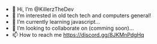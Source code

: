 - 👋 Hi, I’m @KillerzTheDev
- 👀 I’m interested in old tech tech and computers general!
- 🌱 I’m currently learning javascript...
- 💞️ I’m looking to collaborate on (comming soon)...
- 📫 How to reach me https://discord.gg/8JKMnPdgHq

<!---
KillerzTheDev/KillerzTheDev is a ✨ special ✨ repository because its `README.md` (this file) appears on your GitHub profile.
You can click the Preview link to take a look at your changes.
--->
